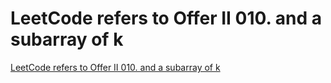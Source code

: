 # LeetCode refers to Offer II 010. and a subarray of k
[LeetCode refers to Offer II 010. and a subarray of k](https://aiwithcloud.com/2022/09/15/leetcode_refers_to_offer_ii_010-_and_a_subarray_of_k/)